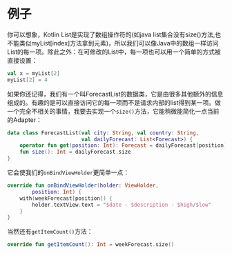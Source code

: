# 例子

你可以想象，Kotlin List是实现了数组操作符的(如java list集合没有size()方法,也不能类似myList[index]方法拿到元素)，所以我们可以像Java中的数组一样访问List的每一项。除此之外：在可修改的List中，每一项也可以用一个简单的方式被直接设置：

```kotlin
val x = myList[2]
myList[2] = 4
```

如果你还记得，我们有一个叫ForecastList的数据类，它是由很多其他额外的信息组成的。有趣的是可以直接访问它的每一项而不是请求内部的list得到某一项。做一个完全不相关的事情，我要去实现一个`size()`方法，它能稍微能简化一点当前的Adapter：

```kotlin
data class ForecastList(val city: String, val country: String,
                        val dailyForecast: List<Forecast>) {
    operator fun get(position: Int): Forecast = dailyForecast[position]
    fun size(): Int = dailyForecast.size
}
```

它会使我们的`onBindViewHolder`更简单一点：

```kotlin
override fun onBindViewHolder(holder: ViewHolder,
        position: Int) {
	with(weekForecast[position]) {
	    holder.textView.text = "$date - $description - $high/$low"
	}
}
```

当然还有`getItemCount()`方法：

```kotlin
override fun getItemCount(): Int = weekForecast.size()
```